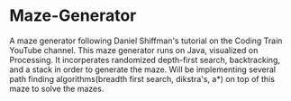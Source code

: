 # Maze-Generator
A maze generator following Daniel Shiffman's tutorial on the Coding Train YouTube channel.
This maze generator runs on Java, visualized on Processing. It incorperates randomized depth-first search, backtracking, and a stack in order to generate the maze. Will be implementing several path finding algorithms(breadth first search, dikstra's, a*) on top of this maze to solve the mazes.


